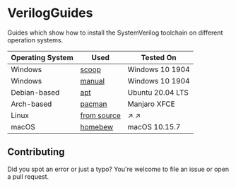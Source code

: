 # VerilogGuides
Guides which show how to install the SystemVerilog toolchain on different operation systems.

| Operating System | Used                           | Tested On        |
| ---------------- | ------------------------------ | ---------------- |
| Windows          | [scoop](windows-scoop.md)      | Windows 10 1904  |
| Windows          | [manual](windows-manual.md)    | Windows 10 1904  |
| Debian-based     | [apt](debian-apt.md)           | Ubuntu 20.04 LTS |
| Arch-based       | [pacman](arch-pacman.md)       | Manjaro XFCE     |
| Linux            | [from source](linux-source.md) | ↗ ↗              |
| macOS            | [homebew](macos-homebrew.md)   | macOS 10.15.7    |

## Contributing

Did you spot an error or just a typo? You're welcome to file an issue or open a pull request.

